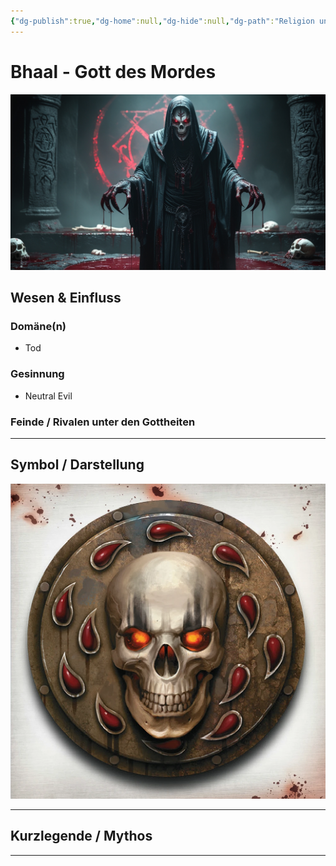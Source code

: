```yaml
---
{"dg-publish":true,"dg-home":null,"dg-hide":null,"dg-path":"Religion und Götter/Götter/Bhaal.md","name":"Bhaal","alignment":"NE","domäne":["death"],"symbol":"Skull surrounded by a ring of blood droplets","tags":["magic","religion","god"],"permalink":"/religion-und-goetter/goetter/bhaal/","dgPassFrontmatter":true}
---
```



# **Bhaal** - Gott des Mordes

![Bhaal_Leonardo_Phoenix_10.jpg](/img/user/_Bilder/Gods/Bhaal/Bhaal_Leonardo_Phoenix_10.jpg)

## **Wesen & Einfluss**

### Domäne(n)

- Tod

### Gesinnung

- Neutral Evil

### Feinde / Rivalen unter den Gottheiten


---

## Symbol / Darstellung

![Symbol-of-Bhaal.webp](/img/user/_Bilder/Gods/Bhaal/Symbol-of-Bhaal.webp)

---

## **Kurzlegende / Mythos**




---
